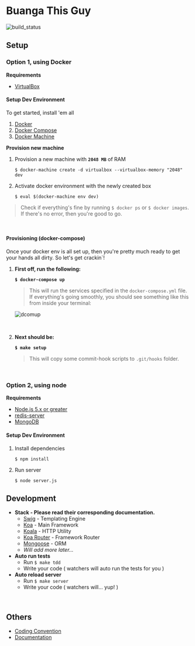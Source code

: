 # Buanga This Guy

![build_status](https://api.travis-ci.org/wadiwasi/btg.svg?branch=master)

## Setup

### Option 1, using Docker

**Requirements**

- [VirtualBox](https://www.virtualbox.org/wiki/Downloads)

#### Setup Dev Environment

To get started, install 'em all

1. [Docker](https://docs.docker.com/engine/installation/)
2. [Docker Compose](https://docs.docker.com/compose/install/)
3. [Docker Machine](https://docs.docker.com/machine/install-machine/)

**Provision new machine**

1. Provision a new machine with **`2048 MB`** of RAM

    `$ docker-machine create -d virtualbox --virtualbox-memory "2048" dev`

2. Activate docker environment with the newly created box

    `$ eval $(docker-machine env dev)`

> Check if everything's fine by running `$ docker ps` or `$ docker images`. If
there's no error, then you're good to go.

&nbsp;

#### Provisioning (docker-compose)

Once your docker env is all set up, then you're pretty much ready to get your hands all dirty. So let's get crackin`!

1. **First off, run the following:**

    **`$ docker-compose up`**

    > This will run the services specified in the `docker-compose.yml` file.
    > If everything's going smoothly, you should see something like this
    > from inside your terminal:

    ![dcomup](http://cl.ly/2H1B3C2D2p2u/download/Screen%20Recording%202016-02-26%20at%2001.29%20AM.gif)

    &nbsp;

2. **Next should be:**

    **`$ make setup`**
    >
    > This will copy some commit-hook scripts to `.git/hooks` folder.

    &nbsp;

### Option 2, using node

**Requirements**

- [Node.js 5.x or greater](https://nodejs.org/en/)
- [redis-server](http://redis.io/)
- [MongoDB](https://www.mongodb.org/)

#### Setup Dev Environment

1. Install dependencies

    `$ npm install`

2. Run server

    `$ node server.js`

## Development

- **Stack - Please read their corresponding documentation.**
	- [Swig](http://paularmstrong.github.io/swig/) - Templating Engine
	- [Koa](http://koajs.com) - Main Framework
	- [Koala](https://github.com/koajs/koala) - HTTP Utility
	- [Koa Router](https://github.com/alexmingoia/koa-router) - Framework Router
	- [Mongoose](https://github.com/Automattic/mongoose) - ORM
	- _Will add more later..._
- **Auto run tests**
	- Run `$ make tdd`
	- Write your code ( watchers will auto run the tests for you )
- **Auto reload server**
	- Run `$ make server`
	- Write your code ( watchers will... yup! )

&nbsp;

## Others

* [Coding Convention](https://github.com/wadiwasi/btg/wiki/Coding-Convention)
* [Documentation](https://github.com/wadiwasi/btg/wiki/Documentation)
